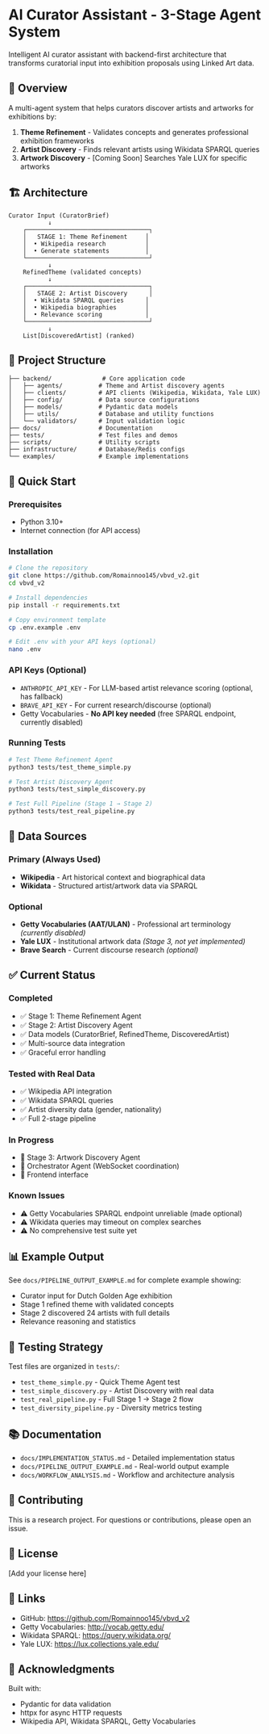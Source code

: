 # AI Curator Assistant - 3-Stage Agent System

Intelligent AI curator assistant with backend-first architecture that transforms curatorial input into exhibition proposals using Linked Art data.

## 🎯 Overview

A multi-agent system that helps curators discover artists and artworks for exhibitions by:
1. **Theme Refinement** - Validates concepts and generates professional exhibition frameworks
2. **Artist Discovery** - Finds relevant artists using Wikidata SPARQL queries
3. **Artwork Discovery** - [Coming Soon] Searches Yale LUX for specific artworks

## 🏗️ Architecture

```
Curator Input (CuratorBrief)
           ↓
    ┌──────────────────────────────────┐
    │   STAGE 1: Theme Refinement     │
    │  • Wikipedia research           │
    │  • Generate statements          │
    └──────────────────────────────────┘
           ↓
    RefinedTheme (validated concepts)
           ↓
    ┌──────────────────────────────────┐
    │   STAGE 2: Artist Discovery      │
    │  • Wikidata SPARQL queries      │
    │  • Wikipedia biographies        │
    │  • Relevance scoring            │
    └──────────────────────────────────┘
           ↓
    List[DiscoveredArtist] (ranked)
```

## 📁 Project Structure

```
├── backend/              # Core application code
│   ├── agents/          # Theme and Artist discovery agents
│   ├── clients/         # API clients (Wikipedia, Wikidata, Yale LUX)
│   ├── config/          # Data source configurations
│   ├── models/          # Pydantic data models
│   ├── utils/           # Database and utility functions
│   └── validators/      # Input validation logic
├── docs/                # Documentation
├── tests/               # Test files and demos
├── scripts/             # Utility scripts
├── infrastructure/      # Database/Redis configs
└── examples/            # Example implementations

```

## 🚀 Quick Start

### Prerequisites

- Python 3.10+
- Internet connection (for API access)

### Installation

```bash
# Clone the repository
git clone https://github.com/Romainnoo145/vbvd_v2.git
cd vbvd_v2

# Install dependencies
pip install -r requirements.txt

# Copy environment template
cp .env.example .env

# Edit .env with your API keys (optional)
nano .env
```

### API Keys (Optional)

- `ANTHROPIC_API_KEY` - For LLM-based artist relevance scoring (optional, has fallback)
- `BRAVE_API_KEY` - For current research/discourse (optional)
- Getty Vocabularies - **No API key needed** (free SPARQL endpoint, currently disabled)

### Running Tests

```bash
# Test Theme Refinement Agent
python3 tests/test_theme_simple.py

# Test Artist Discovery Agent
python3 tests/test_simple_discovery.py

# Test Full Pipeline (Stage 1 → Stage 2)
python3 tests/test_real_pipeline.py
```

## 🔌 Data Sources

### Primary (Always Used)
- **Wikipedia** - Art historical context and biographical data
- **Wikidata** - Structured artist/artwork data via SPARQL

### Optional
- **Getty Vocabularies (AAT/ULAN)** - Professional art terminology *(currently disabled)*
- **Yale LUX** - Institutional artwork data *(Stage 3, not yet implemented)*
- **Brave Search** - Current discourse research *(optional)*

## ✅ Current Status

### Completed
- ✅ Stage 1: Theme Refinement Agent
- ✅ Stage 2: Artist Discovery Agent
- ✅ Data models (CuratorBrief, RefinedTheme, DiscoveredArtist)
- ✅ Multi-source data integration
- ✅ Graceful error handling

### Tested with Real Data
- ✅ Wikipedia API integration
- ✅ Wikidata SPARQL queries
- ✅ Artist diversity data (gender, nationality)
- ✅ Full 2-stage pipeline

### In Progress
- 🔨 Stage 3: Artwork Discovery Agent
- 🔨 Orchestrator Agent (WebSocket coordination)
- 🔨 Frontend interface

### Known Issues
- ⚠️ Getty Vocabularies SPARQL endpoint unreliable (made optional)
- ⚠️ Wikidata queries may timeout on complex searches
- ⚠️ No comprehensive test suite yet

## 📊 Example Output

See `docs/PIPELINE_OUTPUT_EXAMPLE.md` for complete example showing:
- Curator input for Dutch Golden Age exhibition
- Stage 1 refined theme with validated concepts
- Stage 2 discovered 24 artists with full details
- Relevance reasoning and statistics

## 🧪 Testing Strategy

Test files are organized in `tests/`:
- `test_theme_simple.py` - Quick Theme Agent test
- `test_simple_discovery.py` - Artist Discovery with real data
- `test_real_pipeline.py` - Full Stage 1 → Stage 2 flow
- `test_diversity_pipeline.py` - Diversity metrics testing

## 📚 Documentation

- `docs/IMPLEMENTATION_STATUS.md` - Detailed implementation status
- `docs/PIPELINE_OUTPUT_EXAMPLE.md` - Real-world output example
- `docs/WORKFLOW_ANALYSIS.md` - Workflow and architecture analysis

## 🤝 Contributing

This is a research project. For questions or contributions, please open an issue.

## 📄 License

[Add your license here]

## 🔗 Links

- GitHub: https://github.com/Romainnoo145/vbvd_v2
- Getty Vocabularies: http://vocab.getty.edu/
- Wikidata SPARQL: https://query.wikidata.org/
- Yale LUX: https://lux.collections.yale.edu/

## 🙏 Acknowledgments

Built with:
- Pydantic for data validation
- httpx for async HTTP requests
- Wikipedia API, Wikidata SPARQL, Getty Vocabularies
